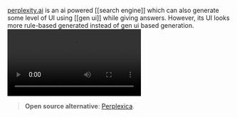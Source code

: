 [perplexity.ai](https://www.perplexity.ai/) is an ai powered [[search engine]] which can also generate some level of UI using [[gen ui]] while giving answers. However, its UI looks more rule-based generated instead of gen ui based generation.
![perplexity_ai](./attachments/perplexity_ai.mp4)

> **Open source alternative**: [Perplexica](https://github.com/ItzCrazyKns/Perplexica).

